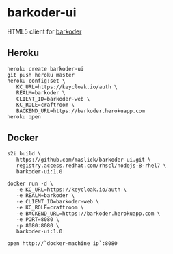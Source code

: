 # barkoder-ui
HTML5 client for [barkoder](https://github.com/maslick/barkoder)

## Heroku
```
heroku create barkoder-ui
git push heroku master
heroku config:set \
   KC_URL=https://keycloak.io/auth \
   REALM=barkoder \
   CLIENT_ID=barkoder-web \
   KC_ROLE=craftroom \
   BACKEND_URL=https://barkoder.herokuapp.com
heroku open
```

## Docker
```
s2i build \
   https://github.com/maslick/barkoder-ui.git \
   registry.access.redhat.com/rhscl/nodejs-8-rhel7 \
   barkoder-ui:1.0

docker run -d \
   -e KC_URL=https://keycloak.io/auth \
   -e REALM=barkoder \
   -e CLIENT_ID=barkoder-web \
   -e KC_ROLE=craftroom \
   -e BACKEND_URL=https://barkoder.herokuapp.com \
   -e PORT=8080 \
   -p 8080:8080 \
   barkoder-ui:1.0

open http://`docker-machine ip`:8080
```
